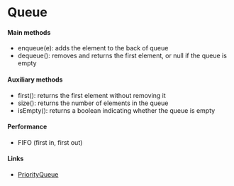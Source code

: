 # Queue

#### Main methods

* enqueue(e): adds the element to the back of queue
* dequeue(): removes and returns the first element, or null if the queue is empty

#### Auxiliary methods

* first(): returns the first element without removing it
* size(): returns the number of elements in the queue
* isEmpty(): returns a boolean indicating whether the queue is empty

#### Performance

* FIFO (first in, first out)

#### Links

* [PriorityQueue]()